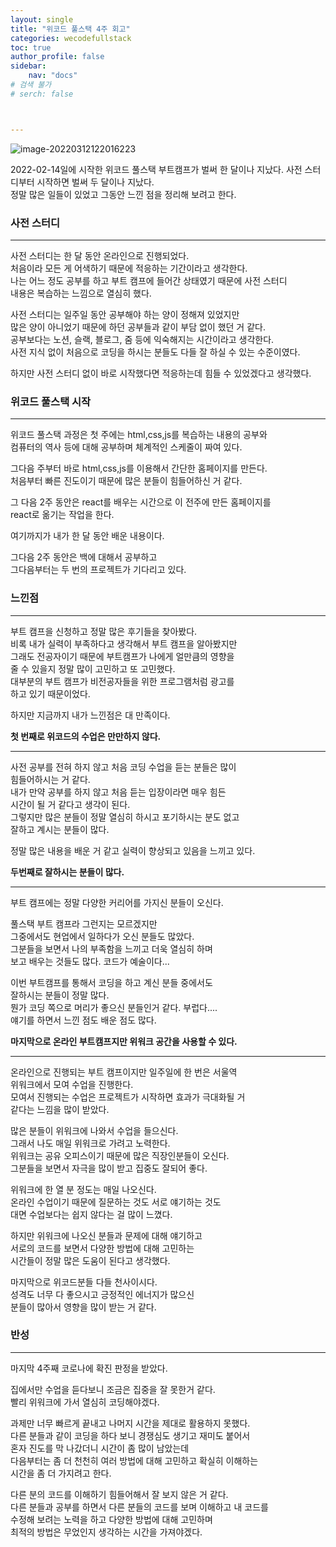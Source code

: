 ```yaml
---
layout: single
title: "위코드 풀스택 4주 회고"
categories: wecodefullstack
toc: true
author_profile: false
sidebar:
    nav: "docs"
# 검색 불가
# serch: false 



---
```




![image-20220312122016223](../images/2022-03-12-wecodefullstack01/image-20220312122016223.png)

2022-02-14일에 시작한 위코드 풀스택 부트캠프가 벌써 한 달이나 지났다.
사전 스터디부터 시작하면 벌써 두 달이나 지났다. <br/>
정말 많은 일들이 있었고 그동안 느낀 점을 정리해 보려고 한다.



### 사전 스터디

---

사전 스터디는 한 달 동안 온라인으로 진행되었다. <br/>
처음이라 모든 게 어색하기 때문에 적응하는 기간이라고 생각한다. <br/>
나는 어느 정도 공부를 하고 부트 캠프에 들어간 상태였기 때문에 사전 스터디 <br/>
내용은 복습하는 느낌으로 열심히 했다. <br/>

사전 스터디는 일주일 동안 공부해야 하는 양이 정해져 있었지만 <br/>
많은 양이 아니었기 때문에 하던 공부들과 같이 부담 없이 했던 거 같다. <br/>
공부보다는 노션, 슬랙, 블로그, 줌 등에 익숙해지는 시간이라고 생각한다. <br/>
사전 지식 없이 처음으로 코딩을 하시는 분들도 다들 잘 하실 수 있는 수준이였다. <br/>

하지만 사전 스터디 없이 바로 시작했다면 적응하는데 힘들 수 있었겠다고 생각했다. <br/>



### 위코드 풀스택 시작

---

위코드 풀스택 과정은 첫 주에는 html,css,js를 복습하는 내용의 공부와  <br/>
컴퓨터의 역사 등에 대해 공부하며 체계적인 스케줄이 짜여 있다. <br/>

그다음 주부터 바로 html,css,js를 이용해서 간단한 홈페이지를 만든다. <br/>
처음부터 빠른 진도이기 때문에 많은 분들이 힘들어하신 거 같다. <br/>

그 다음 2주 동안은 react를 배우는 시간으로 이 전주에 만든 홈페이지를 <br/>
react로 옮기는 작업을 한다.

여기까지가 내가 한 달 동안 배운 내용이다. <br/>

그다음 2주 동안은 백에 대해서 공부하고  <br/>
그다음부터는 두 번의 프로젝트가 기다리고 있다. <br/>



### 느낀점

---

부트 캠프을 신청하고 정말 많은 후기들을 찾아봤다. <br/>
비록 내가 실력이 부족하다고 생각해서 부트 캠프을 알아봤지만 <br/>
그래도 전공자이기 때문에 부트캠프가 나에게 얼만큼의 영향을  <br/>
줄 수 있을지 정말 많이 고민하고 또 고민했다. <br/>
대부분의 부트 캠프가 비전공자들을 위한 프로그램처럼 광고를  <br/>
하고 있기 때문이었다. <br/>

하지만 지금까지 내가 느낀점은 대 만족이다. 

**첫 번째로 위코드의 수업은 만만하지 않다.**

---

사전 공부를 전혀 하지 않고 처음 코딩 수업을 듣는 분들은 많이 <br/>
힘들어하시는 거 같다. <br/>
내가 만약 공부를 하지 않고 처음 듣는 입장이라면 매우 힘든  <br/>
시간이 될 거 같다고 생각이 된다.  <br/>
그렇지만 많은 분들이 정말 열심히 하시고 포기하시는 분도 없고 <br/>
잘하고 계시는 분들이 많다. <br/>

정말 많은 내용을 배운 거 같고 실력이 향상되고 있음을 느끼고 있다. <br/>

**두번째로 잘하시는 분들이 많다.**

---

부트 캠프에는 정말 다양한 커리어를 가지신 분들이 오신다. <br/>

풀스택 부트 캠프라 그런지는 모르겠지만  <br/>
그중에서도 현업에서 일하다가 오신 분들도 많았다. <br/>
그분들을 보면서 나의 부족함을 느끼고 더욱 열심히 하며 <br/>
보고 배우는 것들도 많다. 코드가 예술이다... <br/>

이번 부트캠프를 통해서 코딩을 하고 계신 분들 중에서도 <br/>
잘하시는 분들이 정말 많다.  <br/>
뭔가 코딩 쪽으로 머리가 좋으신 분들인거 같다. 부럽다.... <br/>
얘기를 하면서 느낀 점도 배운 점도 많다. <br/>

**마지막으로 온라인 부트캠프지만 위워크 공간을 사용할 수 있다.**

---

온라인으로 진행되는 부트 캠프이지만 일주일에 한 번은 서울역 <br/>
위워크에서 모여 수업을 진행한다. <br/>
모여서 진행되는 수업은 프로젝트가 시작하면 효과가 극대화될 거 <br/>
같다는 느낌을 많이 받았다. <br/>

많은 분들이 위워크에 나와서 수업을 들으신다. <br/>
그래서 나도 매일 위워크로 가려고 노력한다. <br/>
위워크는 공유 오피스이기 때문에 많은 직장인분들이 오신다. <br/>
그분들을 보면서 자극을 많이 받고 집중도 잘되어 좋다. <br/>

위워크에 한 열 분 정도는 매일 나오신다.  <br/>
온라인 수업이기 때문에 질문하는 것도 서로 얘기하는 것도 <br/>
대면 수업보다는 쉽지 않다는 걸 많이 느꼈다. <br/>

하지만 위워크에 나오신 분들과 문제에 대해 얘기하고  <br/>
서로의 코드를 보면서 다양한 방법에 대해 고민하는  <br/>
시간들이 정말 많은 도움이 된다고 생각했다.  <br/>

마지막으로 위코드분들 다들 천사이시다. <br/>
성격도 너무 다 좋으시고 긍정적인 에너지가 많으신 <br/>
분들이 많아서 영향을 많이 받는 거 같다. <br/>



### 반성

---

마지막 4주째 코로나에 확진 판정을 받았다.

집에서만 수업을 듣다보니 조금은 집중을 잘 못한거 같다. <br/>
빨리 위워크에 가서 열심히 코딩해야겠다. <br/>

과제만 너무 빠르게 끝내고 나머지 시간을 제대로 활용하지 못했다. <br/>
다른 분들과 같이 코딩을 하다 보니 경쟁심도 생기고 재미도 붙어서 <br/>
혼자 진도를 막 나갔더니 시간이 좀 많이 남았는데  <br/>
다음부터는 좀 더 천천히 여러 방법에 대해 고민하고 확실히 이해하는  <br/>
시간을 좀 더 가지려고 한다. <br/>

다른 분의 코드를 이해하기 힘들어해서 잘 보지 않은 거 같다. <br/>
다른 분들과 공부를 하면서 다른 분들의 코드를 보며 이해하고 내 코드를  <br/>
수정해 보려는 노력을 하고 다양한 방법에 대해 고민하며 <br/>
최적의 방법은 무었인지 생각하는 시간을 가져야겠다. <br/>

